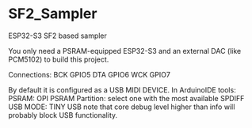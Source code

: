 # SF2_Sampler
ESP32-S3 SF2 based sampler

You only need a PSRAM-equipped ESP32-S3 and an external DAC (like PCM5102) to build this project. 

Connections:
BCK GPIO5
DTA GPIO6
WCK GPIO7

By default it is configured as a USB MIDI DEVICE.
In ArduinoIDE tools:
PSRAM: OPI PSRAM
Partition: select one with the most available SPDIFF
USB MODE: TINY USB
note that core debug level higher than info will probably block USB functionality. 
